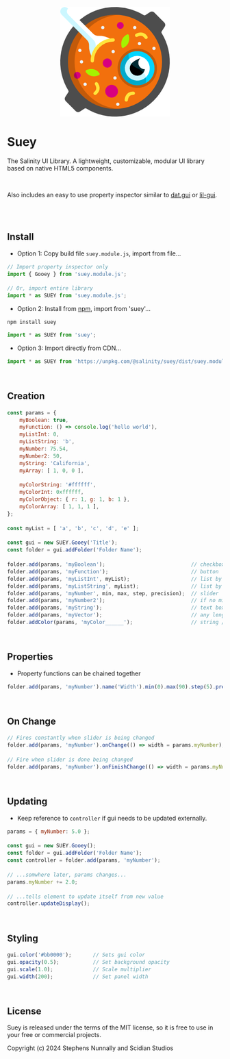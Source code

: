 <div align="center">
<img src="./files/logo/suey256.png" alt="Suey"/>
</div>

# Suey

The Salinity UI Library. A lightweight, customizable, modular UI library based on native HTML5 components.

<br />

Also includes an easy to use property inspector similar to [dat.gui](https://github.com/dataarts/dat.gui) or [lil-gui](https://github.com/georgealways/lil-gui).

<br />

<br>

## Install

- Option 1: Copy build file `suey.module.js`, import from file...

```javascript
// Import property inspector only
import { Gooey } from 'suey.module.js';

// Or, import entire library
import * as SUEY from 'suey.module.js';
```

- Option 2: Install from [npm](https://www.npmjs.com/package/suey), import from 'suey'...
```
npm install suey
```
```javascript
import * as SUEY from 'suey';
```

- Option 3: Import directly from CDN...
```javascript
import * as SUEY from 'https://unpkg.com/@salinity/suey/dist/suey.module.js';
```

<br>

## Creation

```javascript
const params = {
    myBoolean: true,
    myFunction: () => console.log('hello world'),
    myListInt: 0,
    myListString: 'b',
    myNumber: 75.54,
    myNumber2: 50,
    myString: 'California',
    myArray: [ 1, 0, 0 ],

    myColorString: '#ffffff',
    myColorInt: 0xffffff,
    myColorObject: { r: 1, g: 1, b: 1 },
    myColorArray: [ 1, 1, 1 ],
};

const myList = [ 'a', 'b', 'c', 'd', 'e' ];

const gui = new SUEY.Gooey('Title');
const folder = gui.addFolder('Folder Name');

folder.add(params, 'myBoolean');                            // checkbox
folder.add(params, 'myFunction');                           // button
folder.add(params, 'myListInt', myList);                    // list by number
folder.add(params, 'myListString', myList);                 // list by value
folder.add(params, 'myNumber', min, max, step, precision);  // slider
folder.add(params, 'myNumber2');                            // if no min / max, number only
folder.add(params, 'myString');                             // text box
folder.add(params, 'myVector');                             // any length array of numbers
folder.addColor(params, 'myColor______');                   // string / int / object / array
```

<br>

## Properties

- Property functions can be chained together

```javascript
folder.add(params, 'myNumber').name('Width').min(0).max(90).step(5).precision(1).unit('°');
```

<br>

## On Change

```javascript
// Fires constantly when slider is being changed
folder.add(params, 'myNumber').onChange(() => width = params.myNumber);

// Fire when slider is done being changed
folder.add(params, 'myNumber').onFinishChange(() => width = params.myNumber);
```

<br>

## Updating

- Keep reference to `controller` if gui needs to be updated externally.

```javascript
params = { myNumber: 5.0 };

const gui = new SUEY.Gooey();
const folder = gui.addFolder('Folder Name');
const controller = folder.add(params, 'myNumber');

// ...somwhere later, params changes...
params.myNumber += 2.0;

// ...tells element to update itself from new value
controller.updateDisplay();
```

<br>

## Styling

```javascript
gui.color('#bb0000');       // Sets gui color
gui.opacity(0.5);           // Set background opacity
gui.scale(1.0);             // Scale multiplier
gui.width(200);             // Set panel width
```

<br>

## License

Suey is released under the terms of the MIT license, so it is free to use in your free or commercial projects.

Copyright (c) 2024 Stephens Nunnally and Scidian Studios
